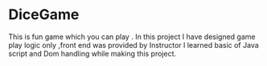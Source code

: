 # DiceGame
This is fun game which you can play . In this project I have designed game play logic only ,front end was provided by Instructor
I learned basic of Java script and Dom handling while making this project.
